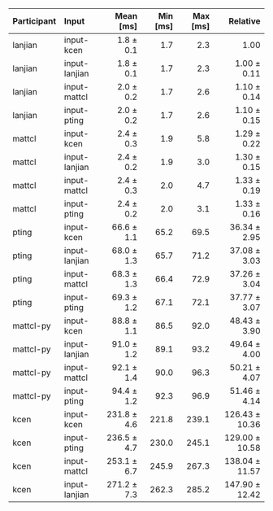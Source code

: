 | Participant | Input | Mean [ms] | Min [ms] | Max [ms] | Relative |
|:---|:---|---:|---:|---:|---:|
| lanjian | input-kcen | 1.8 ± 0.1 | 1.7 | 2.3 | 1.00 |
| lanjian | input-lanjian | 1.8 ± 0.1 | 1.7 | 2.3 | 1.00 ± 0.11 |
| lanjian | input-mattcl | 2.0 ± 0.2 | 1.7 | 2.6 | 1.10 ± 0.14 |
| lanjian | input-pting | 2.0 ± 0.2 | 1.7 | 2.6 | 1.10 ± 0.15 |
| mattcl | input-kcen | 2.4 ± 0.3 | 1.9 | 5.8 | 1.29 ± 0.22 |
| mattcl | input-lanjian | 2.4 ± 0.2 | 1.9 | 3.0 | 1.30 ± 0.15 |
| mattcl | input-mattcl | 2.4 ± 0.3 | 2.0 | 4.7 | 1.33 ± 0.19 |
| mattcl | input-pting | 2.4 ± 0.2 | 2.0 | 3.1 | 1.33 ± 0.16 |
| pting | input-kcen | 66.6 ± 1.1 | 65.2 | 69.5 | 36.34 ± 2.95 |
| pting | input-lanjian | 68.0 ± 1.3 | 65.7 | 71.2 | 37.08 ± 3.03 |
| pting | input-mattcl | 68.3 ± 1.3 | 66.4 | 72.9 | 37.26 ± 3.04 |
| pting | input-pting | 69.3 ± 1.2 | 67.1 | 72.1 | 37.77 ± 3.07 |
| mattcl-py | input-kcen | 88.8 ± 1.1 | 86.5 | 92.0 | 48.43 ± 3.90 |
| mattcl-py | input-lanjian | 91.0 ± 1.2 | 89.1 | 93.2 | 49.64 ± 4.00 |
| mattcl-py | input-mattcl | 92.1 ± 1.4 | 90.0 | 96.3 | 50.21 ± 4.07 |
| mattcl-py | input-pting | 94.4 ± 1.2 | 92.3 | 96.9 | 51.46 ± 4.14 |
| kcen | input-kcen | 231.8 ± 4.6 | 221.8 | 239.1 | 126.43 ± 10.36 |
| kcen | input-pting | 236.5 ± 4.7 | 230.0 | 245.1 | 129.00 ± 10.58 |
| kcen | input-mattcl | 253.1 ± 6.7 | 245.9 | 267.3 | 138.04 ± 11.57 |
| kcen | input-lanjian | 271.2 ± 7.3 | 262.3 | 285.2 | 147.90 ± 12.42 |
